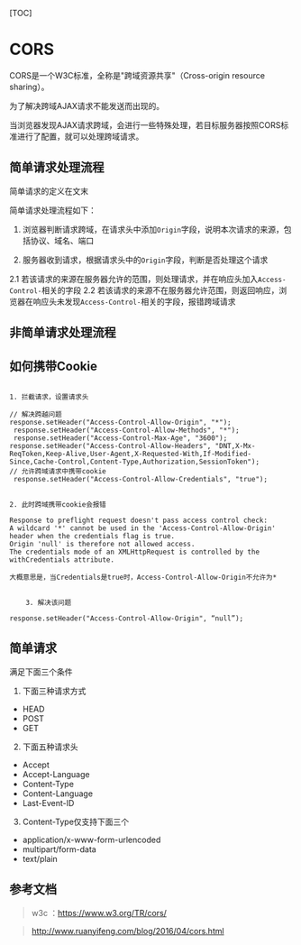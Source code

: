 [TOC]

# CORS

CORS是一个W3C标准，全称是"跨域资源共享"（Cross-origin resource sharing）。

为了解决跨域AJAX请求不能发送而出现的。

当浏览器发现AJAX请求跨域，会进行一些特殊处理，若目标服务器按照CORS标准进行了配置，就可以处理跨域请求。

## 简单请求处理流程

简单请求的定义在文末

简单请求处理流程如下：

1. 浏览器判断请求跨域，在请求头中添加`Origin`字段，说明本次请求的来源，包括协议、域名、端口

2. 服务器收到请求，根据请求头中的`Origin`字段，判断是否处理这个请求

2.1 若该请求的来源在服务器允许的范围，则处理请求，并在响应头加入`Access-Control-`相关的字段
2.2 若该请求的来源不在服务器允许范围，则返回响应，浏览器在响应头未发现`Access-Control-`相关的字段，报错跨域请求

## 非简单请求处理流程



## 如何携带Cookie

```log

1. 拦截请求，设置请求头

// 解决跨越问题 
response.setHeader("Access-Control-Allow-Origin", "*");
 response.setHeader("Access-Control-Allow-Methods", "*");
 response.setHeader("Access-Control-Max-Age", "3600"); 
response.setHeader("Access-Control-Allow-Headers", "DNT,X-Mx-ReqToken,Keep-Alive,User-Agent,X-Requested-With,If-Modified-Since,Cache-Control,Content-Type,Authorization,SessionToken"); 
// 允许跨域请求中携带cookie
 response.setHeader("Access-Control-Allow-Credentials", "true");


2. 此时跨域携带cookie会报错

Response to preflight request doesn't pass access control check: 
A wildcard '*' cannot be used in the 'Access-Control-Allow-Origin' header when the credentials flag is true. 
Origin 'null' is therefore not allowed access. 
The credentials mode of an XMLHttpRequest is controlled by the withCredentials attribute.

大概意思是，当Credentials是true时，Access-Control-Allow-Origin不允许为*


    3. 解决该问题

response.setHeader("Access-Control-Allow-Origin", “null”);

```


## 简单请求

满足下面三个条件

1. 下面三种请求方式

- HEAD
- POST
- GET

2. 下面五种请求头

- Accept
- Accept-Language
- Content-Type
- Content-Language
- Last-Event-ID

3. Content-Type仅支持下面三个

- application/x-www-form-urlencoded
- multipart/form-data
- text/plain



## 参考文档

> w3c ：https://www.w3.org/TR/cors/

> http://www.ruanyifeng.com/blog/2016/04/cors.html